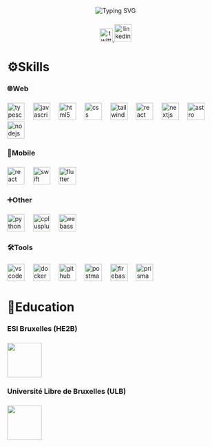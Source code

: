 <p align="center" href="https://git.io/typing-svg">
  <img src="https://readme-typing-svg.herokuapp.com?font=Fira+Code&weight=800&size=25&duration=2500&pause=1600&color=5480F7&center=true&vCenter=true&width=500&height=100&lines=Hi+%F0%9F%91%8B+I'm+Maskoo;Studying+at+ESI+Bruxelles;Full-stack+%2F+Mobile+developer;Always+Be+Grateful+To+Allah" alt="Typing SVG" />
</p>

###
<div align="center">
  <a type="text" href="https://www.x.com/mousss_dev" target="_blank">
    <img src="https://img.shields.io/static/v1?message=Twitter&logo=twitter&label=&color=1DA1F2&logoColor=white&labelColor=&style=for-the-badge" height="30" alt="twitter logo"  /> </a>
  <a href="https://www.linkedin.com/in/moustafa-kazkaz-0b9655378/" target="_blank">
    <img src="https://img.shields.io/static/v1?message=LinkedIn&logo=linkedin&label=&color=0077B5&logoColor=white&labelColor=&style=for-the-badge" height="40" alt="linkedin logo"  />
  </a>
</div>

<h1 align="left">⚙️Skills</h1>

###

<h3 align="left">🌐Web</h2>

###

<div align="left">
  <img src="https://skillicons.dev/icons?i=ts" height="40" alt="typescript logo"  />
  <img width="12" />
  <img src="https://skillicons.dev/icons?i=js" height="40" alt="javascript logo"  />
  <img width="12" />
  <img src="https://skillicons.dev/icons?i=html" height="40" alt="html5 logo"  />
  <img width="12" />
  <img src="https://skillicons.dev/icons?i=css" height="40" alt="css logo"  />
  <img width="12" />
  <img src="https://skillicons.dev/icons?i=tailwind" height="40" alt="tailwindcss logo"  />
  <img width="12" />
  <img src="https://skillicons.dev/icons?i=react" height="40" alt="react logo"  />
  <img width="12" />
  <img src="https://skillicons.dev/icons?i=nextjs" height="40" alt="nextjs logo"  />
  <img width="12" />
  <img src="https://skillicons.dev/icons?i=astro" height="40" alt="astro logo"  />
  <img width="12" />
  <img src="https://skillicons.dev/icons?i=nodejs" height="40" alt="nodejs logo"  />
</div>

###

<h3 align="left">📱Mobile</h2>

###

<div align="left">
  <img src="https://skillicons.dev/icons?i=react" height="40" alt="react logo"  />
  <img width="12" />
  <img src="https://skillicons.dev/icons?i=swift" height="40" alt="swift logo"  />
  <img width="12" />
  <img src="https://skillicons.dev/icons?i=flutter" height="40" alt="flutter logo"  />
</div>

###

<h3 align="left">➕Other</h2>

###

<div align="left">
  <img src="https://skillicons.dev/icons?i=py" height="40" alt="python logo"  />
  <img width="12" />
  <img src="https://skillicons.dev/icons?i=cpp" height="40" alt="cplusplus logo"  />
  <img width="12" />
  <img src="https://skillicons.dev/icons?i=wasm" height="40" alt="webassembly logo"  />
</div>

###

<h3 align="left">🛠️Tools</h3>

###

<div align="left">
  <img src="https://skillicons.dev/icons?i=vscode" height="40" alt="vscode logo"  />
  <img width="12" />
  <img src="https://skillicons.dev/icons?i=docker" height="40" alt="docker logo"  />
  <img width="12" />
  <img src="https://skillicons.dev/icons?i=github" height="40" alt="github logo"  />
  <img width="12" />
  <img src="https://skillicons.dev/icons?i=postman" height="40" alt="postman logo"  />
  <img width="12" />
  <img src="https://skillicons.dev/icons?i=firebase" height="40" alt="firebase logo"  />
  <img width="12" />
  <img src="https://skillicons.dev/icons?i=prisma" height="40" alt="prisma logo"  />
</div>

###

<h1 align="left">🏫Education</h1>

###
<h3 align="left">ESI Bruxelles (HE2B)</h3>

###
<div align="left">
	<a href="https://he2b.be" target="_blank">
		<img height="80" src="https://upload.wikimedia.org/wikipedia/fr/thumb/f/f1/Logo-esi.png/250px-Logo-esi.png"/>
	</a>
</div>

###

<h3 align="left">Université Libre de Bruxelles (ULB)</h3>

###

<div align="left">
  <a href="https://ulb.be" target="_blank">
		<img height="80" src="https://upload.wikimedia.org/wikipedia/commons/d/d5/ULB_logo3lp.svg"/>
	</a>
</div>

###
